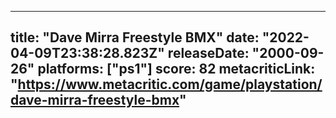 
---
title: "Dave Mirra Freestyle BMX"
date: "2022-04-09T23:38:28.823Z"
releaseDate: "2000-09-26"
platforms: ["ps1"]
score: 82
metacriticLink: "https://www.metacritic.com/game/playstation/dave-mirra-freestyle-bmx"
---
